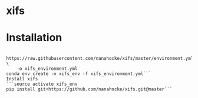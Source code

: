 # xifs
# Installation
```curl \   
    https://raw.githubusercontent.com/nanahocke/xifs/master/environment.yml \
    -o xifs_environment.yml
conda env create -n xifs_env -f xifs_environment.yml```
Install xifs
```source activate xifs_env
pip install git+https://github.com/nanahocke/xifs.git@master```
